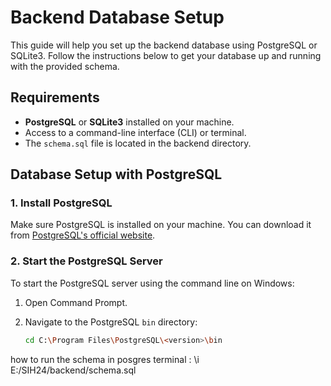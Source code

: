 # Backend Database Setup

This guide will help you set up the backend database using PostgreSQL or SQLite3. Follow the instructions below to get your database up and running with the provided schema.

## Requirements

- **PostgreSQL** or **SQLite3** installed on your machine.
- Access to a command-line interface (CLI) or terminal.
- The `schema.sql` file is located in the backend directory.

## Database Setup with PostgreSQL

### 1. **Install PostgreSQL**

Make sure PostgreSQL is installed on your machine. You can download it from [PostgreSQL's official website](https://www.postgresql.org/download/).

### 2. **Start the PostgreSQL Server**

To start the PostgreSQL server using the command line on Windows:

1. Open Command Prompt.
2. Navigate to the PostgreSQL `bin` directory:

   ```bash
   cd C:\Program Files\PostgreSQL\<version>\bin


 how to run the schema in posgres terminal : \i E:/SIH24/backend/schema.sql